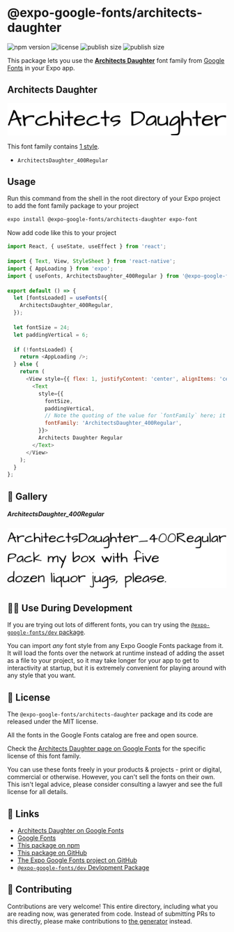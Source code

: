 # @expo-google-fonts/architects-daughter

![npm version](https://flat.badgen.net/npm/v/@expo-google-fonts/architects-daughter)
![license](https://flat.badgen.net/github/license/expo/google-fonts)
![publish size](https://flat.badgen.net/packagephobia/install/@expo-google-fonts/architects-daughter)
![publish size](https://flat.badgen.net/packagephobia/publish/@expo-google-fonts/architects-daughter)

This package lets you use the [**Architects Daughter**](https://fonts.google.com/specimen/Architects+Daughter) font family from [Google Fonts](https://fonts.google.com/) in your Expo app.

## Architects Daughter

![Architects Daughter](./font-family.png)

This font family contains [1 style](#-gallery).

- `ArchitectsDaughter_400Regular`

## Usage

Run this command from the shell in the root directory of your Expo project to add the font family package to your project
```sh
expo install @expo-google-fonts/architects-daughter expo-font
```

Now add code like this to your project
```js
import React, { useState, useEffect } from 'react';

import { Text, View, StyleSheet } from 'react-native';
import { AppLoading } from 'expo';
import { useFonts, ArchitectsDaughter_400Regular } from '@expo-google-fonts/architects-daughter';

export default () => {
  let [fontsLoaded] = useFonts({
    ArchitectsDaughter_400Regular,
  });

  let fontSize = 24;
  let paddingVertical = 6;

  if (!fontsLoaded) {
    return <AppLoading />;
  } else {
    return (
      <View style={{ flex: 1, justifyContent: 'center', alignItems: 'center' }}>
        <Text
          style={{
            fontSize,
            paddingVertical,
            // Note the quoting of the value for `fontFamily` here; it expects a string!
            fontFamily: 'ArchitectsDaughter_400Regular',
          }}>
          Architects Daughter Regular
        </Text>
      </View>
    );
  }
};

```

## 🔡 Gallery

##### ArchitectsDaughter_400Regular
![ArchitectsDaughter_400Regular](./ArchitectsDaughter_400Regular.ttf.png)


## 👩‍💻 Use During Development

If you are trying out lots of different fonts, you can try using the [`@expo-google-fonts/dev` package](https://github.com/expo/google-fonts/tree/master/font-packages/dev#readme).

You can import *any* font style from any Expo Google Fonts package from it. It will load the fonts
over the network at runtime instead of adding the asset as a file to your project, so it may take longer
for your app to get to interactivity at startup, but it is extremely convenient
for playing around with any style that you want.

## 📖 License

The `@expo-google-fonts/architects-daughter` package and its code are released under the MIT license.

All the fonts in the Google Fonts catalog are free and open source.

Check the [Architects Daughter page on Google Fonts](https://fonts.google.com/specimen/Architects+Daughter) for the specific license of this font family.

You can use these fonts freely in your products & projects - print or digital, commercial or otherwise. However, you can't sell the fonts on their own. This isn't legal advice, please consider consulting a lawyer and see the full license for all details.

## 🔗 Links

- [Architects Daughter on Google Fonts](https://fonts.google.com/specimen/Architects+Daughter)
- [Google Fonts](https://fonts.google.com/)
- [This package on npm](https://www.npmjs.com/package/@expo-google-fonts/architects-daughter)
- [This package on GitHub](https://github.com/expo/google-fonts/tree/master/font-packages/architects-daughter)
- [The Expo Google Fonts project on GitHub](https://github.com/expo/google-fonts)
- [`@expo-google-fonts/dev` Devlopment Package](https://github.com/expo/google-fonts/tree/master/font-packages/dev)

## 🤝 Contributing

Contributions are very welcome! This entire directory, including what you are reading now, was generated from code. Instead of submitting PRs to this directly, please make contributions to [the generator](https://github.com/expo/google-fonts/tree/master/packages/generator) instead.
